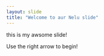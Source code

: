 ```yaml
---
layout: slide
title: "Welcome to aur Nelu slide"
---
```


this is my awsome slide!

Use the right arrow to begin!
